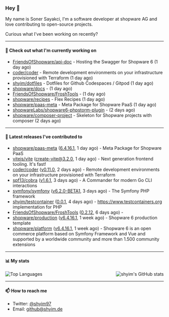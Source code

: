 ### Hey 👋

My name is Soner Sayakci, I'm a software developer at shopware AG and love contributing to open-source projects.

Curious what I've been working on recently?

---

#### 👷 Check out what I'm currently working on

- [FriendsOfShopware/api-doc](https://github.com/FriendsOfShopware/api-doc) - Hosting the Swagger for Shopware 6 (1 day ago)
- [coder/coder](https://github.com/coder/coder) - Remote development environments on your infrastructure provisioned with Terraform (1 day ago)
- [shyim/dotfiles](https://github.com/shyim/dotfiles) - Dotfiles for Github Codespaces / Gitpod (1 day ago)
- [shopware/docs](https://github.com/shopware/docs) -  (1 day ago)
- [FriendsOfShopware/FroshTools](https://github.com/FriendsOfShopware/FroshTools) -  (1 day ago)
- [shopware/recipes](https://github.com/shopware/recipes) - Flex Recipes (1 day ago)
- [shopware/paas-meta](https://github.com/shopware/paas-meta) - Meta Package for Shopware PaaS (1 day ago)
- [shopwareLabs/shopware6-phpstorm-plugin](https://github.com/shopwareLabs/shopware6-phpstorm-plugin) -  (2 days ago)
- [shopware/composer-project](https://github.com/shopware/composer-project) - Skeleton for Shopware projects with composer (2 days ago)

---

#### 🔭 Latest releases I've contributed to

- [shopware/paas-meta](https://github.com/shopware/paas-meta) ([6.4.16.1](https://github.com/shopware/paas-meta/releases/tag/6.4.16.1), 1 day ago) - Meta Package for Shopware PaaS
- [vitejs/vite](https://github.com/vitejs/vite) ([create-vite@3.2.0](https://github.com/vitejs/vite/releases/tag/create-vite%403.2.0), 1 day ago) - Next generation frontend tooling. It&#39;s fast!
- [coder/coder](https://github.com/coder/coder) ([v0.11.0](https://github.com/coder/coder/releases/tag/v0.11.0), 2 days ago) - Remote development environments on your infrastructure provisioned with Terraform
- [spf13/cobra](https://github.com/spf13/cobra) ([v1.6.1](https://github.com/spf13/cobra/releases/tag/v1.6.1), 3 days ago) - A Commander for modern Go CLI interactions
- [symfony/symfony](https://github.com/symfony/symfony) ([v6.2.0-BETA1](https://github.com/symfony/symfony/releases/tag/v6.2.0-BETA1), 3 days ago) - The Symfony PHP framework
- [shyim/testcontainer](https://github.com/shyim/testcontainer) ([0.0.1](https://github.com/shyim/testcontainer/releases/tag/0.0.1), 4 days ago) - https://www.testcontainers.org implementation for PHP
- [FriendsOfShopware/FroshTools](https://github.com/FriendsOfShopware/FroshTools) ([0.2.12](https://github.com/FriendsOfShopware/FroshTools/releases/tag/0.2.12), 6 days ago) - 
- [shopware/production](https://github.com/shopware/production) ([v6.4.16.1](https://github.com/shopware/production/releases/tag/v6.4.16.1), 1 week ago) - Shopware 6 production template
- [shopware/platform](https://github.com/shopware/platform) ([v6.4.16.1](https://github.com/shopware/platform/releases/tag/v6.4.16.1), 1 week ago) - Shopware 6 is an open commerce platform based on Symfony Framework and Vue and supported by a worldwide community and more than 1.500 community extensions

---

#### 📊 My stats

<img align="right" alt="shyim's GitHub stats" src="https://github-readme-stats.vercel.app/api?username=shyim&count_private=1&show_icons=true&" />

![Top Languages](https://github-readme-stats.vercel.app/api/top-langs/?username=shyim)

---

#### 📫 How to reach me

- Twitter: [@shyim97](https://twitter.com/shyim97)
- Email: [github@shyim.de](mailto://github@shyim.de)
